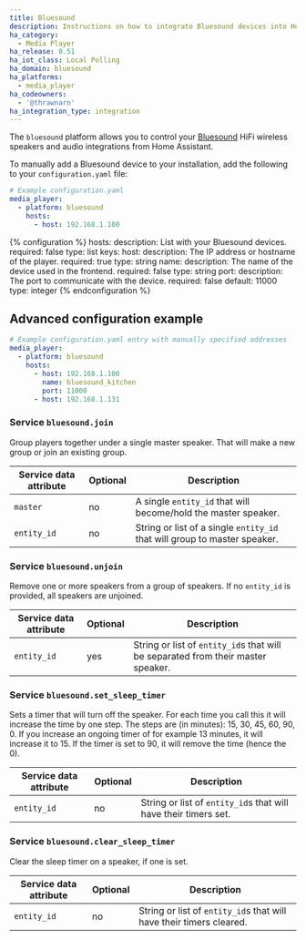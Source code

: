 ```yaml
---
title: Bluesound
description: Instructions on how to integrate Bluesound devices into Home Assistant.
ha_category:
  - Media Player
ha_release: 0.51
ha_iot_class: Local Polling
ha_domain: bluesound
ha_platforms:
  - media_player
ha_codeowners:
  - '@thrawnarn'
ha_integration_type: integration
---
```


The `bluesound` platform allows you to control your [Bluesound](https://www.bluesound.com/) HiFi wireless speakers and audio integrations from Home Assistant.

To manually add a Bluesound device to your installation, add the following to your `configuration.yaml` file:

```yaml
# Example configuration.yaml
media_player:
  - platform: bluesound
    hosts:
      - host: 192.168.1.100
```

{% configuration %}
hosts:
  description: List with your Bluesound devices.
  required: false
  type: list
  keys:
    host:
      description: The IP address or hostname of the player.
      required: true
      type: string
    name:
      description: The name of the device used in the frontend.
      required: false
      type: string
    port:
      description: The port to communicate with the device.
      required: false
      default: 11000
      type: integer
{% endconfiguration %}

## Advanced configuration example

```yaml
# Example configuration.yaml entry with manually specified addresses
media_player:
  - platform: bluesound
    hosts:
      - host: 192.168.1.100
        name: bluesound_kitchen
        port: 11000
      - host: 192.168.1.131
```

### Service `bluesound.join`

Group players together under a single master speaker. That will make a new group or join an existing group.

| Service data attribute | Optional | Description |
| ---------------------- | -------- | ----------- |
| `master` | no | A single `entity_id` that will become/hold the master speaker.
| `entity_id` | no | String or list of a single `entity_id` that will group to master speaker.

### Service `bluesound.unjoin`

Remove one or more speakers from a group of speakers. If no `entity_id` is provided, all speakers are unjoined.

| Service data attribute | Optional | Description |
| ---------------------- | -------- | ----------- |
| `entity_id` | yes | String or list of `entity_id`s that will be separated from their master speaker.

### Service `bluesound.set_sleep_timer`

Sets a timer that will turn off the speaker. For each time you call this it will increase the time by one step. The steps are (in minutes): 15, 30, 45, 60, 90, 0.
If you increase an ongoing timer of for example 13 minutes, it will increase it to 15. If the timer is set to 90, it will remove the time (hence the 0).

| Service data attribute | Optional | Description |
| ---------------------- | -------- | ----------- |
| `entity_id` | no | String or list of `entity_id`s that will have their timers set.

### Service `bluesound.clear_sleep_timer`

Clear the sleep timer on a speaker, if one is set.

| Service data attribute | Optional | Description |
| ---------------------- | -------- | ----------- |
| `entity_id` | no | String or list of `entity_id`s that will have their timers cleared.
